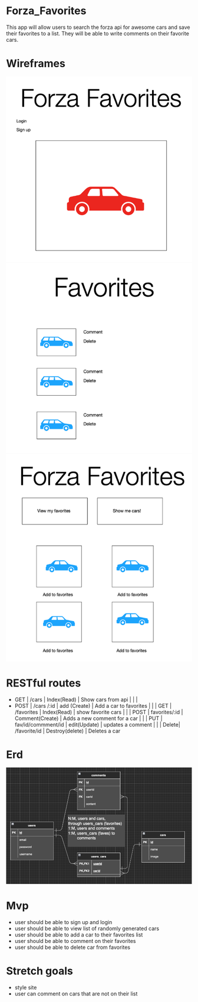 # Forza_Favorites

This app will allow users to search the forza api for awesome cars and save their favorites to a list.  They will be able to write comments on their favorite cars.

# Wireframes

![wireframe](./images/home.png)
![wireframe](./images/cars.png)
![wireframe](./images/favorites.png)

# RESTful routes


+ GET 	|	/cars				        |  Index(Read)		|	Show cars from api
      |                     |                 |
+ POST	| /cars	/:id  			  | add (Create)		|	Add a car to favorites
      |                     |                 |
GET		| /favorites			    | Index(Read)			| show favorite cars
      |                     |                 |
POST	|  favorites/:id		  | Comment(Create) |	Adds a new comment for a car
      |                     |                 |
PUT	  |	fav/id/commment/id	| edit(Update)		|	updates a comment
      |                     |                 |
Delete|	/favorite/id		    | Destroy(delete)	|	Deletes a car

# Erd

![erd](./images/erdnew.png)

# Mvp

+ user should be able to sign up and login
+ user should be able to view list of randomly generated cars
+ user should be able to add a car to their favorites list
+ user should be able to comment on their favorites
+ user should be able to delete car from favorites

# Stretch goals

+ style site
+ user can comment on cars that are not on their list
